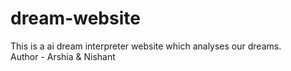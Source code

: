 # dream-website
This is a ai dream interpreter website which analyses our dreams.<br>
Author - Arshia & Nishant
